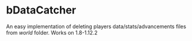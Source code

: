 # bDataCatcher

An easy implementation of deleting players data/stats/advancements files from *world* folder.
Works on 1.8-1.12.2
